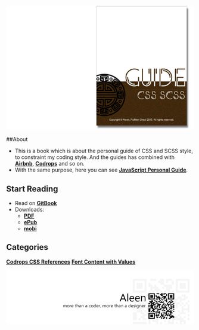 <a href="https://www.gitbook.com/read/book/aleen42/css" target="_blank"><img src="./cover_read.jpg"></a>

##About
- This is a book which is about the personal guide of CSS and SCSS style, to constraint my coding style. And the guides has combined with [**Airbnb**](https://github.com/airbnb/css), [**Codrops**](https://github.com/codrops) and so on.
- With the same purpose, here you can see [**JavaScript Personal Guide**](https://aleen42.gitbooks.io/javascript/content/).

## Start Reading

- Read on [**GitBook**](https://www.gitbook.com/read/book/aleen42/css)
- Downloads:
    - [**PDF**](https://www.gitbook.com/download/pdf/book/aleen42/css)
    - [**ePub**](https://www.gitbook.com/download/epub/book/aleen42/css)
    - [**mobi**](https://www.gitbook.com/download/mobi/book/aleen42/css)

## Categories

[**Codrops CSS References**](./codrops/codrops.md)
[**Font Content with Values**](./content/content.md)

<a href="http://aleen42.github.io/" target="_blank" ><img src="./pic/tail.gif"></a>
